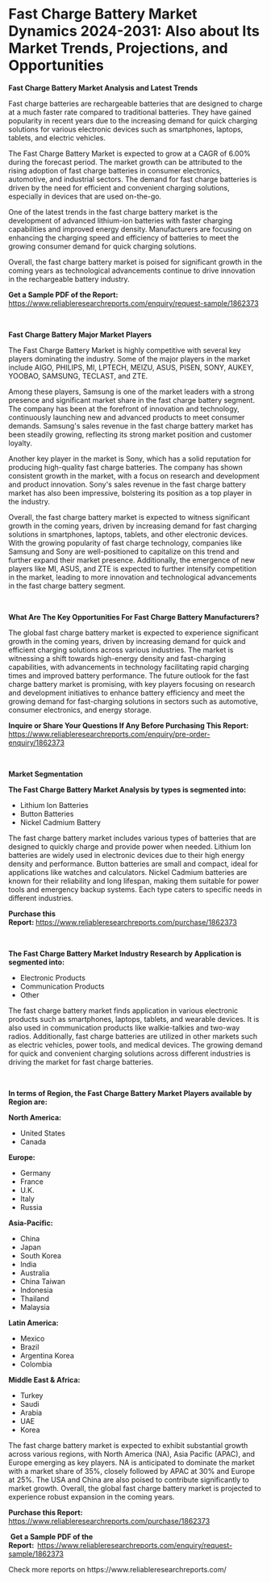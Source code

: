 <p><h1>Fast Charge Battery Market Dynamics 2024-2031: Also about Its Market Trends, Projections, and Opportunities</h1></p><p><strong>Fast Charge Battery Market Analysis and Latest Trends</strong></p>
<p><p>Fast charge batteries are rechargeable batteries that are designed to charge at a much faster rate compared to traditional batteries. They have gained popularity in recent years due to the increasing demand for quick charging solutions for various electronic devices such as smartphones, laptops, tablets, and electric vehicles.</p><p>The Fast Charge Battery Market is expected to grow at a CAGR of 6.00% during the forecast period. The market growth can be attributed to the rising adoption of fast charge batteries in consumer electronics, automotive, and industrial sectors. The demand for fast charge batteries is driven by the need for efficient and convenient charging solutions, especially in devices that are used on-the-go.</p><p>One of the latest trends in the fast charge battery market is the development of advanced lithium-ion batteries with faster charging capabilities and improved energy density. Manufacturers are focusing on enhancing the charging speed and efficiency of batteries to meet the growing consumer demand for quick charging solutions.</p><p>Overall, the fast charge battery market is poised for significant growth in the coming years as technological advancements continue to drive innovation in the rechargeable battery industry.</p></p>
<p><strong>Get a Sample PDF of the Report:&nbsp;</strong> <a href="https://www.reliableresearchreports.com/enquiry/request-sample/1862373">https://www.reliableresearchreports.com/enquiry/request-sample/1862373</a></p>
<p>&nbsp;</p>
<p><strong>Fast Charge Battery Major Market Players</strong></p>
<p><p>The Fast Charge Battery Market is highly competitive with several key players dominating the industry. Some of the major players in the market include AIGO, PHILIPS, MI, LPTECH, MEIZU, ASUS, PISEN, SONY, AUKEY, YOOBAO, SAMSUNG, TECLAST, and ZTE.</p><p>Among these players, Samsung is one of the market leaders with a strong presence and significant market share in the fast charge battery segment. The company has been at the forefront of innovation and technology, continuously launching new and advanced products to meet consumer demands. Samsung's sales revenue in the fast charge battery market has been steadily growing, reflecting its strong market position and customer loyalty.</p><p>Another key player in the market is Sony, which has a solid reputation for producing high-quality fast charge batteries. The company has shown consistent growth in the market, with a focus on research and development and product innovation. Sony's sales revenue in the fast charge battery market has also been impressive, bolstering its position as a top player in the industry.</p><p>Overall, the fast charge battery market is expected to witness significant growth in the coming years, driven by increasing demand for fast charging solutions in smartphones, laptops, tablets, and other electronic devices. With the growing popularity of fast charge technology, companies like Samsung and Sony are well-positioned to capitalize on this trend and further expand their market presence. Additionally, the emergence of new players like MI, ASUS, and ZTE is expected to further intensify competition in the market, leading to more innovation and technological advancements in the fast charge battery segment.</p></p>
<p>&nbsp;</p>
<p><strong>What Are The Key Opportunities For Fast Charge Battery Manufacturers?</strong></p>
<p><p>The global fast charge battery market is expected to experience significant growth in the coming years, driven by increasing demand for quick and efficient charging solutions across various industries. The market is witnessing a shift towards high-energy density and fast-charging capabilities, with advancements in technology facilitating rapid charging times and improved battery performance. The future outlook for the fast charge battery market is promising, with key players focusing on research and development initiatives to enhance battery efficiency and meet the growing demand for fast-charging solutions in sectors such as automotive, consumer electronics, and energy storage.</p></p>
<p><strong>Inquire or Share Your Questions If Any Before Purchasing This Report:</strong> <a href="https://www.reliableresearchreports.com/enquiry/pre-order-enquiry/1862373">https://www.reliableresearchreports.com/enquiry/pre-order-enquiry/1862373</a></p>
<p>&nbsp;</p>
<p><strong>Market Segmentation</strong></p>
<p><strong>The Fast Charge Battery Market Analysis by types is segmented into:</strong></p>
<p><ul><li>Lithium Ion Batteries</li><li>Button Batteries</li><li>Nickel Cadmium Battery</li></ul></p>
<p><p>The fast charge battery market includes various types of batteries that are designed to quickly charge and provide power when needed. Lithium Ion batteries are widely used in electronic devices due to their high energy density and performance. Button batteries are small and compact, ideal for applications like watches and calculators. Nickel Cadmium batteries are known for their reliability and long lifespan, making them suitable for power tools and emergency backup systems. Each type caters to specific needs in different industries.</p></p>
<p><strong>Purchase this Report:&nbsp;</strong><a href="https://www.reliableresearchreports.com/purchase/1862373">https://www.reliableresearchreports.com/purchase/1862373</a></p>
<p>&nbsp;</p>
<p><strong>The Fast Charge Battery Market Industry Research by Application is segmented into:</strong></p>
<p><ul><li>Electronic Products</li><li>Communication Products</li><li>Other</li></ul></p>
<p><p>The fast charge battery market finds application in various electronic products such as smartphones, laptops, tablets, and wearable devices. It is also used in communication products like walkie-talkies and two-way radios. Additionally, fast charge batteries are utilized in other markets such as electric vehicles, power tools, and medical devices. The growing demand for quick and convenient charging solutions across different industries is driving the market for fast charge batteries.</p></p>
<p>&nbsp;</p>
<p><strong>In terms of Region, the Fast Charge Battery Market Players available by Region are:</strong></p>
<p>
    <p> <strong> North America: </strong>
        <ul>
            <li>United States</li>
            <li>Canada</li>
        </ul>
        </p> 
    <p> <strong> Europe: </strong>
        <ul>
            <li>Germany</li>
            <li>France</li>
            <li>U.K.</li>
            <li>Italy</li>
            <li>Russia</li>
        </ul>
        </p> 
    <p> <strong> Asia-Pacific: </strong>
        <ul>
            <li>China</li>
            <li>Japan</li>
            <li>South Korea</li>
            <li>India</li>
            <li>Australia</li>
            <li>China Taiwan</li>
            <li>Indonesia</li>
            <li>Thailand</li>
            <li>Malaysia</li>
        </ul>
        </p> 
    <p> <strong> Latin America: </strong>
        <ul>
            <li>Mexico</li>
            <li>Brazil</li>
            <li>Argentina Korea</li>
            <li>Colombia</li>
        </ul>
        </p> 
    <p> <strong> Middle East & Africa: </strong>
        <ul>
            <li>Turkey</li>
            <li>Saudi</li>
            <li>Arabia</li>
            <li>UAE</li>
            <li>Korea</li>
        </ul>
    </p>
    </p>
<p><p>The fast charge battery market is expected to exhibit substantial growth across various regions, with North America (NA), Asia Pacific (APAC), and Europe emerging as key players. NA is anticipated to dominate the market with a market share of 35%, closely followed by APAC at 30% and Europe at 25%. The USA and China are also poised to contribute significantly to market growth. Overall, the global fast charge battery market is projected to experience robust expansion in the coming years.</p></p>
<p><strong>Purchase this Report: </strong><a href="https://www.reliableresearchreports.com/purchase/1862373">https://www.reliableresearchreports.com/purchase/1862373</a></p>
<p>&nbsp;<strong>Get a Sample PDF of the Report:&nbsp;&nbsp;</strong><a href="https://www.reliableresearchreports.com/enquiry/request-sample/1862373">https://www.reliableresearchreports.com/enquiry/request-sample/1862373</a></p>
<p><strong></strong></p>
<p>Check more reports on https://www.reliableresearchreports.com/</p>